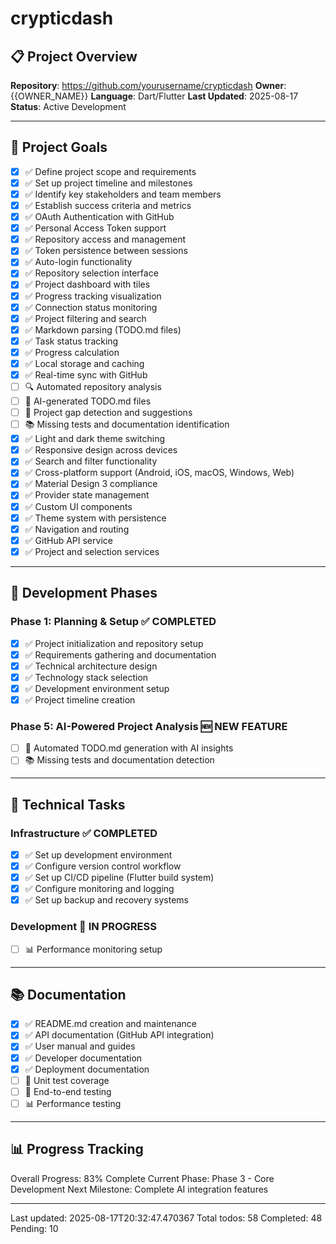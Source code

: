# crypticdash

## 📋 Project Overview
**Repository**: https://github.com/yourusername/crypticdash
**Owner**: {{OWNER_NAME}}
**Language**: Dart/Flutter
**Last Updated**: 2025-08-17
**Status**: Active Development

---

## 🎯 Project Goals
- [x] ✅ Define project scope and requirements
- [x] ✅ Set up project timeline and milestones
- [x] ✅ Identify key stakeholders and team members
- [x] ✅ Establish success criteria and metrics
- [x] ✅ OAuth Authentication with GitHub
- [x] ✅ Personal Access Token support
- [x] ✅ Repository access and management
- [x] ✅ Token persistence between sessions
- [x] ✅ Auto-login functionality
- [x] ✅ Repository selection interface
- [x] ✅ Project dashboard with tiles
- [x] ✅ Progress tracking visualization
- [x] ✅ Connection status monitoring
- [x] ✅ Project filtering and search
- [x] ✅ Markdown parsing (TODO.md files)
- [x] ✅ Task status tracking
- [x] ✅ Progress calculation
- [x] ✅ Local storage and caching
- [x] ✅ Real-time sync with GitHub
- [ ] 🔍 Automated repository analysis
- [ ] 📝 AI-generated TODO.md files
- [ ] 🎯 Project gap detection and suggestions
- [ ] 📚 Missing tests and documentation identification
- [x] ✅ Light and dark theme switching
- [x] ✅ Responsive design across devices
- [x] ✅ Search and filter functionality
- [x] ✅ Cross-platform support (Android, iOS, macOS, Windows, Web)
- [x] ✅ Material Design 3 compliance
- [x] ✅ Provider state management
- [x] ✅ Custom UI components
- [x] ✅ Theme system with persistence
- [x] ✅ Navigation and routing
- [x] ✅ GitHub API service
- [x] ✅ Project and selection services

---

## 🚀 Development Phases
### Phase 1: Planning & Setup ✅ COMPLETED
- [x] ✅ Project initialization and repository setup
- [x] ✅ Requirements gathering and documentation
- [x] ✅ Technical architecture design
- [x] ✅ Technology stack selection
- [x] ✅ Development environment setup
- [x] ✅ Project timeline creation

### Phase 5: AI-Powered Project Analysis 🆕 NEW FEATURE
- [ ] 📝 Automated TODO.md generation with AI insights
- [ ] 📚 Missing tests and documentation detection

---

## 🔧 Technical Tasks
### Infrastructure ✅ COMPLETED
- [x] ✅ Set up development environment
- [x] ✅ Configure version control workflow
- [x] ✅ Set up CI/CD pipeline (Flutter build system)
- [x] ✅ Configure monitoring and logging
- [x] ✅ Set up backup and recovery systems

### Development 🚧 IN PROGRESS
- [ ] 📊 Performance monitoring setup

---

## 📚 Documentation
- [x] ✅ README.md creation and maintenance
- [x] ✅ API documentation (GitHub API integration)
- [x] ✅ User manual and guides
- [x] ✅ Developer documentation
- [x] ✅ Deployment documentation
- [ ] 🧪 Unit test coverage
- [ ] 🎯 End-to-end testing
- [ ] 📊 Performance testing

---

## 📊 Progress Tracking
Overall Progress: 83% Complete
Current Phase: Phase 3 - Core Development
Next Milestone: Complete AI integration features

---
Last updated: 2025-08-17T20:32:47.470367
Total todos: 58
Completed: 48
Pending: 10
